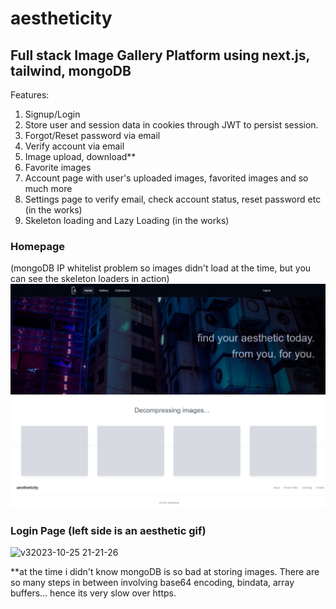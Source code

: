 # aestheticity

## Full stack Image Gallery Platform using next.js, tailwind, mongoDB

Features:
1. Signup/Login
2. Store user and session data in cookies through JWT to persist session.
3. Forgot/Reset password via email
4. Verify account via email
5. Image upload, download**
6. Favorite images
7. Account page with user's uploaded images, favorited images and so much more
8. Settings page to verify email, check account status, reset password etc (in the works)
9. Skeleton loading and Lazy Loading (in the works)

### Homepage 
(mongoDB IP whitelist problem so images didn't load at the time, but you can see the skeleton loaders in action)
![alt text](https://github.com/josephbinoy/aestheticity/blob/main/public/Web%20capture_25-10-2023_203150_localhost.jpeg?raw=true)


### Login Page (left side is an aesthetic gif)
![v32023-10-25 21-21-26](https://github.com/josephbinoy/aestheticity/assets/94060444/8f30bc64-8fc5-4af7-992d-d083ccd310c7)

**at the time i didn't know mongoDB is so bad at storing images. There are so many steps in between involving base64 encoding, bindata, array buffers... hence its very slow over https. 

